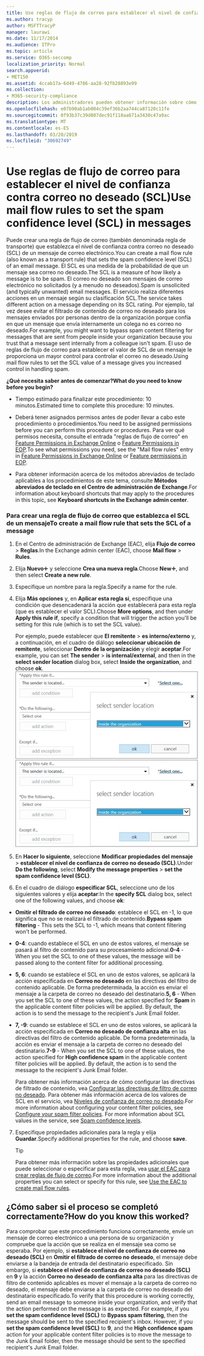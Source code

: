 ```yaml
---
title: Use reglas de flujo de correo para establecer el nivel de confianza contra correo no deseado (SCL)
ms.author: tracyp
author: MSFTTracyP
manager: laurawi
ms.date: 11/17/2014
ms.audience: ITPro
ms.topic: article
ms.service: O365-seccomp
localization_priority: Normal
search.appverid:
- MET150
ms.assetid: 4ccab17a-6d49-4786-aa28-92fb28893e99
ms.collection:
- M365-security-compliance
description: Los administradores pueden obtener información sobre cómo establecer el SCL de los mensajes en Exchange Online Protection.
ms.openlocfilehash: e07b90ab1ab004c39ef36b2aa744ca87120c11fe
ms.sourcegitcommit: 0f93b37c39d807dec91f118aa671a3430c47a9ac
ms.translationtype: MT
ms.contentlocale: es-ES
ms.lasthandoff: 03/20/2019
ms.locfileid: "30692749"
---
```

# <a name="use-mail-flow-rules-to-set-the-spam-confidence-level-scl-in-messages"></a><span data-ttu-id="4f95b-103">Use reglas de flujo de correo para establecer el nivel de confianza contra correo no deseado (SCL)</span><span class="sxs-lookup"><span data-stu-id="4f95b-103">Use mail flow rules to set the spam confidence level (SCL) in messages</span></span>

<span data-ttu-id="4f95b-104">Puede crear una regla de flujo de correo (también denominada regla de transporte) que establezca el nivel de confianza contra correo no deseado (SCL) de un mensaje de correo electrónico.</span><span class="sxs-lookup"><span data-stu-id="4f95b-104">You can create a mail flow rule (also known as a transport rule) that sets the spam confidence level (SCL) of an email message.</span></span> <span data-ttu-id="4f95b-105">El SCL es una medida de la probabilidad de que un mensaje sea correo no deseado.</span><span class="sxs-lookup"><span data-stu-id="4f95b-105">The SCL is a measure of how likely a message is to be spam.</span></span> <span data-ttu-id="4f95b-106">El correo no deseado son mensajes de correo electrónico no solicitados (y a menudo no deseados).</span><span class="sxs-lookup"><span data-stu-id="4f95b-106">Spam is unsolicited (and typically unwanted) email messages.</span></span> <span data-ttu-id="4f95b-107">El servicio realiza diferentes acciones en un mensaje según su clasificación SCL.</span><span class="sxs-lookup"><span data-stu-id="4f95b-107">The service takes different action on a message depending on its SCL rating.</span></span> <span data-ttu-id="4f95b-108">Por ejemplo, tal vez desee evitar el filtrado de contenido de correo no deseado para los mensajes enviados por personas dentro de la organización porque confía en que un mensaje que envía internamente un colega no es correo no deseado.</span><span class="sxs-lookup"><span data-stu-id="4f95b-108">For example, you might want to bypass spam content filtering for messages that are sent from people inside your organization because you trust that a message sent internally from a colleague isn't spam.</span></span> <span data-ttu-id="4f95b-109">El uso de reglas de flujo de correo para establecer el valor de SCL de un mensaje le proporciona un mayor control para controlar el correo no deseado.</span><span class="sxs-lookup"><span data-stu-id="4f95b-109">Using mail flow rules to set the SCL value of a message gives you increased control in handling spam.</span></span> 
  
 <span data-ttu-id="4f95b-110">**¿Qué necesita saber antes de comenzar?**</span><span class="sxs-lookup"><span data-stu-id="4f95b-110">**What do you need to know before you begin?**</span></span>
  
- <span data-ttu-id="4f95b-111">Tiempo estimado para finalizar este procedimiento: 10 minutos.</span><span class="sxs-lookup"><span data-stu-id="4f95b-111">Estimated time to complete this procedure: 10 minutes.</span></span>
    
- <span data-ttu-id="4f95b-112">Deberá tener asignados permisos antes de poder llevar a cabo este procedimiento o procedimientos.</span><span class="sxs-lookup"><span data-stu-id="4f95b-112">You need to be assigned permissions before you can perform this procedure or procedures.</span></span> <span data-ttu-id="4f95b-113">Para ver qué permisos necesita, consulte el entrada "reglas de flujo de correo" en [Feature Permissions in Exchange Online](http://technet.microsoft.com/library/15073ce1-0917-403b-8839-02a2ebc96e16.aspx) o [Feature Permissions in EOP](eop/feature-permissions-in-eop.md).</span><span class="sxs-lookup"><span data-stu-id="4f95b-113">To see what permissions you need, see the "Mail flow rules" entry in [Feature Permissions in Exchange Online](http://technet.microsoft.com/library/15073ce1-0917-403b-8839-02a2ebc96e16.aspx) or [Feature permissions in EOP](eop/feature-permissions-in-eop.md).</span></span> 
    
- <span data-ttu-id="4f95b-114">Para obtener información acerca de los métodos abreviados de teclado aplicables a los procedimientos de este tema, consulte **Métodos abreviados de teclado en el Centro de administración de Exchange**.</span><span class="sxs-lookup"><span data-stu-id="4f95b-114">For information about keyboard shortcuts that may apply to the procedures in this topic, see **Keyboard shortcuts in the Exchange admin center**.</span></span>
    
### <a name="to-create-a-mail-flow-rule-that-sets-the-scl-of-a-message"></a><span data-ttu-id="4f95b-115">Para crear una regla de flujo de correo que establezca el SCL de un mensaje</span><span class="sxs-lookup"><span data-stu-id="4f95b-115">To create a mail flow rule that sets the SCL of a message</span></span>

1. <span data-ttu-id="4f95b-116">En el Centro de administración de Exchange (EAC), elija **Flujo de correo** \> **Reglas**.</span><span class="sxs-lookup"><span data-stu-id="4f95b-116">In the Exchange admin center (EAC), choose **Mail flow** \> **Rules**.</span></span>
    
2. <span data-ttu-id="4f95b-117">Elija **Nuevo**![Agregar icono](media/ITPro-EAC-AddIcon.gif) y seleccione **Crea una nueva regla**.</span><span class="sxs-lookup"><span data-stu-id="4f95b-117">Choose **New**![Add Icon](media/ITPro-EAC-AddIcon.gif), and then select **Create a new rule**.</span></span>
    
3. <span data-ttu-id="4f95b-118">Especifique un nombre para la regla.</span><span class="sxs-lookup"><span data-stu-id="4f95b-118">Specify a name for the rule.</span></span>
    
4. <span data-ttu-id="4f95b-119">Elija **Más opciones** y, en **Aplicar esta regla si**, especifique una condición que desencadenará la acción que establecerá para esta regla (que es establecer el valor SCL).</span><span class="sxs-lookup"><span data-stu-id="4f95b-119">Choose **More options**, and then under **Apply this rule if**, specify a condition that will trigger the action you'll be setting for this rule (which is to set the SCL value).</span></span>
    
    <span data-ttu-id="4f95b-120">Por ejemplo, puede establecer que **El remitente** \> **es interno/externo** y, a continuación, en el cuadro de diálogo **seleccionar ubicación de remitente**, seleccionar **Dentro de la organización** y elegir **aceptar**.</span><span class="sxs-lookup"><span data-stu-id="4f95b-120">For example, you can set **The sender** \> **is internal/external**, and then in the **select sender location** dialog box, select **Inside the organization**, and choose **ok**.</span></span><br/>
    <span data-ttu-id="4f95b-121">![Seleccionar ubicación del remitente](media/EOP-ETR-SetSCL-1.jpg)</span><span class="sxs-lookup"><span data-stu-id="4f95b-121">![Select sender location](media/EOP-ETR-SetSCL-1.jpg)</span></span>
  
5. <span data-ttu-id="4f95b-122">En **Hacer lo siguiente**, seleccione **Modificar propiedades del mensaje** \> **establecer el nivel de confianza de correo no deseado (SCL)**.</span><span class="sxs-lookup"><span data-stu-id="4f95b-122">Under **Do the following**, select **Modify the message properties** \> **set the spam confidence level (SCL)**.</span></span>
  
6. <span data-ttu-id="4f95b-123">En el cuadro de diálogo **especificar SCL**, seleccione uno de los siguientes valores y elija **aceptar**:</span><span class="sxs-lookup"><span data-stu-id="4f95b-123">In the **specify SCL** dialog box, select one of the following values, and choose **ok**:</span></span>
    
  - <span data-ttu-id="4f95b-124">**Omitir el filtrado de correo no deseado**: establece el SCL en -1, lo que significa que no se realizará el filtrado de contenido.</span><span class="sxs-lookup"><span data-stu-id="4f95b-124">**Bypass spam filtering** - This sets the SCL to -1, which means that content filtering won't be performed.</span></span> 
    
  - <span data-ttu-id="4f95b-125">**0-4**: cuando establece el SCL en uno de estos valores, el mensaje se pasará al filtro de contenido para su procesamiento adicional.</span><span class="sxs-lookup"><span data-stu-id="4f95b-125">**0-4** - When you set the SCL to one of these values, the message will be passed along to the content filter for additional processing.</span></span> 
    
  - <span data-ttu-id="4f95b-p103">**5, 6**: cuando se establece el SCL en uno de estos valores, se aplicará la acción especificada en **Correo no deseado** en las directivas del filtro de contenido aplicable. De forma predeterminada, la acción es enviar el mensaje a la carpeta de correo no deseado del destinatario.</span><span class="sxs-lookup"><span data-stu-id="4f95b-p103">**5, 6** - When you set the SCL to one of these values, the action specified for **Spam** in the applicable content filter policies will be applied. By default, the action is to send the message to the recipient's Junk Email folder.</span></span> 
    
  - <span data-ttu-id="4f95b-p104">**7, -9**: cuando se establece el SCL en uno de estos valores, se aplicará la acción especificada en **Correo no deseado de confianza alta** en las directivas del filtro de contenido aplicable. De forma predeterminada, la acción es enviar el mensaje a la carpeta de correo no deseado del destinatario.</span><span class="sxs-lookup"><span data-stu-id="4f95b-p104">**7-9** - When you set the SCL to one of these values, the action specified for **High confidence spam** in the applicable content filter policies will be applied. By default, the action is to send the message to the recipient's Junk Email folder.</span></span> 
    
    <span data-ttu-id="4f95b-p105">Para obtener más información acerca de cómo configurar las directivas de filtrado de contenido, vea [Configurar las directivas de filtro de correo no deseado](configure-your-spam-filter-policies.md). Para obtener más información acerca de los valores de SCL en el servicio, vea [Niveles de confianza de correo no deseado](spam-confidence-levels.md).</span><span class="sxs-lookup"><span data-stu-id="4f95b-p105">For more information about configuring your content filter policies, see [Configure your spam filter policies](configure-your-spam-filter-policies.md). For more information about SCL values in the service, see [Spam confidence levels](spam-confidence-levels.md).</span></span>
    
7. <span data-ttu-id="4f95b-132">Especifique propiedades adicionales para la regla y elija **Guardar**.</span><span class="sxs-lookup"><span data-stu-id="4f95b-132">Specify additional properties for the rule, and choose **save**.</span></span>
    
    > [!TIP]
    > <span data-ttu-id="4f95b-133">Para obtener más información sobre las propiedades adicionales que puede seleccionar o especificar para esta regla, vea [usar el EAC para crear reglas de flujo de correo](https://docs.microsoft.com/Exchange/policy-and-compliance/mail-flow-rules/mail-flow-rule-procedures#use-the-eac-to-create-mail-flow-rules).</span><span class="sxs-lookup"><span data-stu-id="4f95b-133">For more information about the additional properties you can select or specify for this rule, see [Use the EAC to create mail flow rules](https://docs.microsoft.com/Exchange/policy-and-compliance/mail-flow-rules/mail-flow-rule-procedures#use-the-eac-to-create-mail-flow-rules).</span></span> 
  
## <a name="how-do-you-know-this-worked"></a><span data-ttu-id="4f95b-134">¿Cómo saber si el proceso se completó correctamente?</span><span class="sxs-lookup"><span data-stu-id="4f95b-134">How do you know this worked?</span></span>

<span data-ttu-id="4f95b-p106">Para comprobar que este procedimiento funciona correctamente, envíe un mensaje de correo electrónico a una persona de su organización y compruebe que la acción que se realiza en el mensaje sea como se esperaba. Por ejemplo, si **establece el nivel de confianza de correo no deseado (SCL)** en **Omitir el filtrado de correo no deseado**, el mensaje debe enviarse a la bandeja de entrada del destinatario especificado. Sin embargo, si **establece el nivel de confianza de correo no deseado (SCL)** en **9** y la acción **Correo no deseado de confianza alta** para las directivas de filtro de contenido aplicables es mover el mensaje a la carpeta de correo no deseado, el mensaje debe enviarse a la carpeta de correo no deseado del destinatario especificado.</span><span class="sxs-lookup"><span data-stu-id="4f95b-p106">To verify that this procedure is working correctly, send an email message to someone inside your organization, and verify that the action performed on the message is as expected. For example, if you **set the spam confidence level (SCL)** to **Bypass spam filtering**, then the message should be sent to the specified recipient's inbox. However, if you **set the spam confidence level (SCL)** to **9**, and the **High confidence spam** action for your applicable content filter policies is to move the message to the Junk Email folder, then the message should be sent to the specified recipient's Junk Email folder.</span></span> 
  

